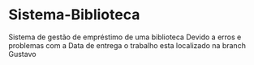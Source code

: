 # Sistema-Biblioteca
 Sistema de gestão de empréstimo de uma biblioteca
 Devido a erros e problemas com a Data de entrega o trabalho esta localizado na branch Gustavo
